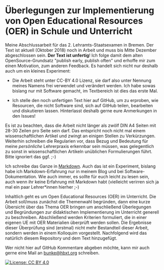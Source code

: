 # Überlegungen zur Implementierung von Open Educational Resources (OER) in Schule und Unterricht

Meine Abschlussarbeit für das 2. Lehramts-Staatsexamen in Bremen. Der Text ist
aktuell (Oktober 2018) noch in Arbeit und muss bis Mitte Dezember abgeschlossen
sein. **Der Text ist unfertig**! Ich folge damit dem alten OpenSource-Grundsatz
"publish early, publish often" und erhoffe mir zum einen Motivation, zum
anderen Feedback. Es handelt sich nicht nur deshalb auch um ein kleines
Experiment:

-   Die Arbeit steht unter CC-BY 4.0 Lizenz, sie darf also unter Nennung meines
    Namens frei verwendet und verändert werden. Ich habe sowas bislang nur mit
    Software gemacht, im Textbereich ist dies das erste Mal.

-   Ich stelle den noch unfertigen Text hier auf GitHub, um zu erproben, wie
    Resourcen, die nicht Software sind, sich auf GitHub teilen, bearbeiten und
    diskutieren lassen. Hinterlasst deshalb gerne eure Anmerkungen in den
    Issues!

Es ist zu beachten, dass die Arbeit nicht länger als zwölf DIN A4 Seiten mit
28-30 Zeilen pro Seite sein darf. Das entspricht noch nicht mal einem
wissenschaftlichen Artikel und zwingt an einigen Stellen zu Verkürzungen.
Weiterhin schreiben die Regularien vor, dass Bezug und Bedeutung für meine
_persönliche_ Lehrerpraxis erkennbar sein müssen, was gelegentlich zu sonst in
wissenschaftlichen Artikeln unüblichen Formulierungen führt. Bitte ignoriert
das ggf. ;-)

Ich schreibe das Ganze in
[Markdown](https://daringfireball.net/projects/markdown/syntax). Auch das ist
ein Experiment, bislang habe ich Markdown-Erfahrung nur in meinem Blog und bei
Software-Dokumentation. Wie auch immer, es sollte für euch leicht zu lesen
sein, auch wenn ihr keine Erfahrung mit Markdown habt (vielleicht verirren sich
ja mal ein paar Lehrer*innen hierher ;-)

Inhaltlich geht es um Open Educational Resources (OER) im Unterricht. Die
Arbeit soll/muss zunächst die Themenwahl begründen, dann eine kurze Übersicht
über das Thema OER bringen um anschließend Überlegungen und Begründungen  zur
didaktischen Implementierung im Unterricht generell zu beschreiben.
Abschließend werden Kriterien formuliert, die in einer eigenen UE mit OER
Materialien überprüft werden sollen. Die Ergebnisse dieser Überprüfung sind
(erstmal) nicht mehr Bestandteil dieser Arbeit, sondern werden in einem
Kolloquim vorgestellt. Nachfolgend wird das natürlich diesem Repository und dem
Text hinzugefügt.

Wer nicht hier auf GitHub Kommentare abgeben möchte, kann mir auch gerne eine
Mail an bunke@hbxt.org schreiben.


[![License: CC BY 4.0](https://img.shields.io/badge/License-CC%20BY%204.0-lightgrey.svg)](https://creativecommons.org/licenses/by/4.0/)


